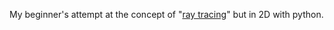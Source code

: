 My beginner's attempt at the concept of "[ray tracing](https://en.wikipedia.org/wiki/Ray_tracing_(graphics))" but in 2D with python.
